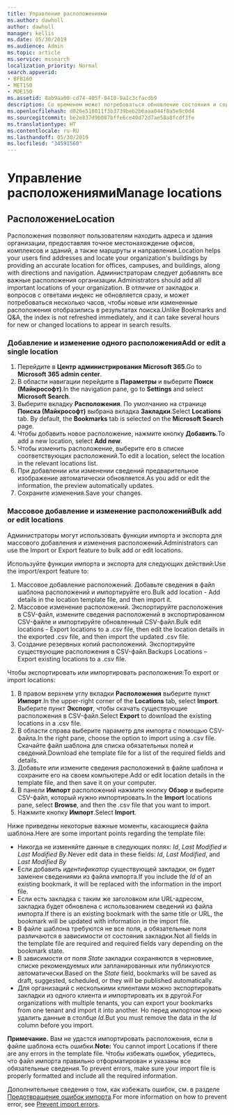 ```yaml
---
title: Управление расположениями
ms.author: dawholl
author: dawholl
manager: kellis
ms.date: 05/30/2019
ms.audience: Admin
ms.topic: article
ms.service: mssearch
localization_priority: Normal
search.appverid:
- BFB160
- MET150
- MOE150
ms.assetid: 8ab9aa00-cd74-405f-8410-9a1c3cfacdb9
description: Со временем может потребоваться обновление состояния и содержимого расположения, чтобы обеспечить его релевантность. 
ms.openlocfilehash: d026e518011f3b3739beb2b6aaa044f8a5e9c0d4
ms.sourcegitcommit: be2e837d9b087bffe6ce40d72d7ae58a8fcdf3fe
ms.translationtype: HT
ms.contentlocale: ru-RU
ms.lasthandoff: 05/30/2019
ms.locfileid: "34591560"
---
```

# <a name="manage-locations"></a><span data-ttu-id="29b12-103">Управление расположениями</span><span class="sxs-lookup"><span data-stu-id="29b12-103">Manage locations</span></span>

## <a name="location"></a><span data-ttu-id="29b12-104">Расположение</span><span class="sxs-lookup"><span data-stu-id="29b12-104">Location</span></span>
<span data-ttu-id="29b12-105">Расположения позволяют пользователям находить адреса и здания организации, предоставляя точное местонахождение офисов, комплексов и зданий, а также маршруты и направления.</span><span class="sxs-lookup"><span data-stu-id="29b12-105">Location helps your users find addresses and locate your organization's buildings by providing an accurate location for offices, campuses, and buildings, along with directions and navigation.</span></span> <span data-ttu-id="29b12-106">Администраторам следует добавлять все важные расположения организации.</span><span class="sxs-lookup"><span data-stu-id="29b12-106">Administrators should add all important locations of your organization.</span></span> <span data-ttu-id="29b12-107">В отличие от закладок и вопросов с ответами индекс не обновляется сразу, и может потребоваться несколько часов, чтобы новые или измененные расположения отобразились в результатах поиска.</span><span class="sxs-lookup"><span data-stu-id="29b12-107">Unlike Bookmarks and Q&A, the index is not refreshed immediately, and it can take several hours for new or changed locations to appear in search results.</span></span>

### <a name="add-or-edit-a-single-location"></a><span data-ttu-id="29b12-108">Добавление и изменение одного расположения</span><span class="sxs-lookup"><span data-stu-id="29b12-108">Add or edit a single location</span></span>
1. <span data-ttu-id="29b12-109">Перейдите в **Центр администрирования Microsoft 365**.</span><span class="sxs-lookup"><span data-stu-id="29b12-109">Go to **Microsoft 365 admin center**.</span></span>
1. <span data-ttu-id="29b12-110">В области навигации перейдите в **Параметры** и выберите **Поиск (Майкрософт)**.</span><span class="sxs-lookup"><span data-stu-id="29b12-110">In the navigation pane, go to **Settings** and select **Microsoft Search**.</span></span>
1. <span data-ttu-id="29b12-111">Выберите вкладку **Расположения**. По умолчанию на странице **Поиска (Майкрософт)** выбрана вкладка **Закладки**.</span><span class="sxs-lookup"><span data-stu-id="29b12-111">Select **Locations** tab. By default, the **Bookmarks** tab is selected on the **Microsoft Search** page.</span></span>
1. <span data-ttu-id="29b12-112">Чтобы добавить новое расположение, нажмите кнопку **Добавить**.</span><span class="sxs-lookup"><span data-stu-id="29b12-112">To add a new location, select **Add new**.</span></span>
1. <span data-ttu-id="29b12-113">Чтобы изменить расположение, выберите его в списке соответствующих расположений.</span><span class="sxs-lookup"><span data-stu-id="29b12-113">To edit a location, select the location in the relevant locations list.</span></span>
1. <span data-ttu-id="29b12-114">При добавлении или изменении сведений предварительное изображение автоматически обновляется.</span><span class="sxs-lookup"><span data-stu-id="29b12-114">As you add or edit the information, the preview automatically updates.</span></span>
1. <span data-ttu-id="29b12-115">Сохраните изменения.</span><span class="sxs-lookup"><span data-stu-id="29b12-115">Save your changes.</span></span>

### <a name="bulk-add-or-edit-locations"></a><span data-ttu-id="29b12-116">Массовое добавление и изменение расположений</span><span class="sxs-lookup"><span data-stu-id="29b12-116">Bulk add or edit locations</span></span>
<span data-ttu-id="29b12-117">Администраторы могут использовать функции импорта и экспорта для массового добавления и изменения расположений.</span><span class="sxs-lookup"><span data-stu-id="29b12-117">Administrators can use the Import or Export feature to bulk add or edit locations.</span></span> 

<span data-ttu-id="29b12-118">Используйте функции импорта и экспорта для следующих действий:</span><span class="sxs-lookup"><span data-stu-id="29b12-118">Use the import/export feature to:</span></span>
1. <span data-ttu-id="29b12-119">Массовое добавление расположений. Добавьте сведения в файл шаблона расположений и импортируйте его.</span><span class="sxs-lookup"><span data-stu-id="29b12-119">Bulk add location - Add details in the location template file, and then import it.</span></span> 
1. <span data-ttu-id="29b12-120">Массовое изменение расположений. Экспортируйте расположения в CSV-файл, измените сведения расположений в экспортированном CSV-файле и импортируйте обновленный CSV-файл.</span><span class="sxs-lookup"><span data-stu-id="29b12-120">Bulk edit locations - Export locations to a .csv file, then edit the location details in the exported .csv file, and then import the updated .csv file.</span></span>
1. <span data-ttu-id="29b12-121">Создание резервных копий расположений. Экспортируйте существующие расположения в CSV-файл.</span><span class="sxs-lookup"><span data-stu-id="29b12-121">Backups Locations – Export existing locations to a .csv file.</span></span>

<span data-ttu-id="29b12-122">Чтобы экспортировать или импортировать расположения:</span><span class="sxs-lookup"><span data-stu-id="29b12-122">To export or import locations:</span></span>
1. <span data-ttu-id="29b12-123">В правом верхнем углу вкладки **Расположения** выберите пункт **Импорт**.</span><span class="sxs-lookup"><span data-stu-id="29b12-123">In the upper-right corner of the **Locations** tab, select **Import**.</span></span>
<span data-ttu-id="29b12-124">Выберите пункт **Экспорт**, чтобы скачать существующие расположения в CSV-файл.</span><span class="sxs-lookup"><span data-stu-id="29b12-124">Select **Export** to download the existing locations in a .csv file.</span></span>
1. <span data-ttu-id="29b12-125">В области справа выберите параметр для импорта с помощью CSV-файла.</span><span class="sxs-lookup"><span data-stu-id="29b12-125">In the right pane, choose the option to import using a .csv file.</span></span> <span data-ttu-id="29b12-126">Скачайте файл шаблона для списка обязательных полей и сведений.</span><span class="sxs-lookup"><span data-stu-id="29b12-126">Download ehe template file for a list of the required fields and details.</span></span>
1. <span data-ttu-id="29b12-127">Добавьте или измените сведения расположений в файле шаблона и сохраните его на своем компьютере.</span><span class="sxs-lookup"><span data-stu-id="29b12-127">Add or edit location details in the template file, and then save it on your computer.</span></span> 
1. <span data-ttu-id="29b12-128">В панели **Импорт** расположений нажмите кнопку **Обзор** и выберите CSV-файл, который нужно импортировать.</span><span class="sxs-lookup"><span data-stu-id="29b12-128">In the **Import** locations pane, select **Browse**, and then the .csv file that you want to import.</span></span>
1. <span data-ttu-id="29b12-129">Нажмите кнопку **Импорт**.</span><span class="sxs-lookup"><span data-stu-id="29b12-129">Select **Import**.</span></span>

<span data-ttu-id="29b12-130">Ниже приведены некоторые важные моменты, касающиеся файла шаблона.</span><span class="sxs-lookup"><span data-stu-id="29b12-130">Here are some important points regarding the template file:</span></span>
- <span data-ttu-id="29b12-131">Никогда не изменяйте данные в следующих полях: *Id*, *Last Modified* и *Last Modified By*.</span><span class="sxs-lookup"><span data-stu-id="29b12-131">Never edit data in these fields: *Id*, *Last Modified*, and *Last Modified By*</span></span>
- <span data-ttu-id="29b12-132">Если добавить *идентификатор* существующей закладки, он будет заменен сведениями из файла импорта.</span><span class="sxs-lookup"><span data-stu-id="29b12-132">If you include the *Id* of an existing bookmark, it will be replaced with the information in the import file.</span></span>
- <span data-ttu-id="29b12-133">Если есть закладка с таким же заголовком или URL-адресом, закладка будет обновлена с использованием сведений из файла импорта.</span><span class="sxs-lookup"><span data-stu-id="29b12-133">If there is an existing bookmark with the same title or URL, the bookmark will be updated with information in the import file.</span></span>
- <span data-ttu-id="29b12-134">В файле шаблона требуются не все поля, а обязательные поля различаются в зависимости от состояния закладки.</span><span class="sxs-lookup"><span data-stu-id="29b12-134">Not all fields in the template file are required and required fields vary depending on the bookmark state.</span></span>
- <span data-ttu-id="29b12-135">В зависимости от поля *State* закладки сохраняются в черновике, списке рекомендуемых или запланированных или публикуются автоматически.</span><span class="sxs-lookup"><span data-stu-id="29b12-135">Based on the *State* field, bookmarks will be saved as draft, suggested, scheduled, or they will be published automatically.</span></span>
- <span data-ttu-id="29b12-136">Для организаций с несколькими клиентами можно экспортировать закладки из одного клиента и импортировать их в другой.</span><span class="sxs-lookup"><span data-stu-id="29b12-136">For organizations with multiple tenants, you can export your bookmarks from one tenant and import it into another.</span></span> <span data-ttu-id="29b12-137">Но перед импортом нужно удалить данные в столбце *Id*.</span><span class="sxs-lookup"><span data-stu-id="29b12-137">But you must remove the data in the *Id* column before you import.</span></span>

<span data-ttu-id="29b12-138">**Примечание.** Вам не удастся импортировать расположения, если в файле шаблона есть ошибки.</span><span class="sxs-lookup"><span data-stu-id="29b12-138">**Note:** You cannot import Locations if there are any errors in the template file.</span></span> <span data-ttu-id="29b12-139">Чтобы избежать ошибок, убедитесь, что файл импорта правильно отформатирован и указаны все обязательные сведения.</span><span class="sxs-lookup"><span data-stu-id="29b12-139">To prevent errors, make sure your import file is properly formatted and include all the required information.</span></span> 

<span data-ttu-id="29b12-140">Дополнительные сведения о том, как избежать ошибок, см. в разделе [Предотвращение ошибок импорта](manage-bookmarks.md#prevent-import-errors).</span><span class="sxs-lookup"><span data-stu-id="29b12-140">For more information on how to prevent error, see [Prevent import errors](manage-bookmarks.md#prevent-import-errors).</span></span>
